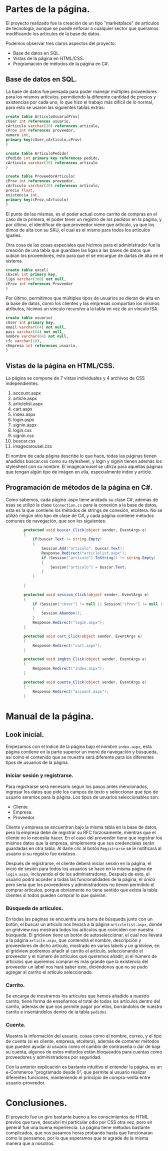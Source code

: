 # Partes de la página.
El proyecto realizado fue la creación de un tipo "marketplace" de artículos de tecnología, aunque se puede enfocar a cualquier sector que queramos modificando los artículos de la base de datos.

Podemos observar tres claros aspectos del proyecto:
  * Base de datos en SQL.
  * Vistas de la página en HTML/CSS.
  * Programación de métodos de la página en C#.

## Base de datos en SQL.
La base de datos fue pensada para poder manejar múltiples proveedores para los mismos artículos, permitiendo la diferente cantidad de precios y existencias por cada uno, lo que hizo el trabajo más difícil de lo normal, para esto se usaron las siguientes tablas extras:
```sql
create table ArticuloUsuarioProv(
cUser int references usuario,
cArticulo varchar(20) references articulo,
cProv int references proveedor,
numero int,
primary key(cUser,cArticulo,cProv)
)

create table ArticuloPedido(
cPedido int primary key references pedido,
cArticulo varchar(20) references articulo
)

create table ProveedorArticulo(
cProv int references proveedor,
cArticulo varchar(20) references articulo,
precio float,
existencia int,
primary key(cProv,cArticulo)
)
```
El punto de las mismas, es el poder actual como carrito de compras en el caso de la primera, el poder tener un registro de los pedidos en la página, y por último, el identificar de que proveedor viene que artículo, ya que los dimos de alta con su SKU, el cual es el mismo para todos los artículos iguales.

Otra cosa de las cosas especiales que hicimos para el administrador fue la creación de una tabla que guardase las ligas a las bases de datos que subían los proveedores, esto para que el se encargue de darlas de alta en el sistema.
```sql
create table excel(
cExcel int primary key,
liga varchar(300) not null,
cProv int references Proveedor
)
```

Por último, permitimos que múltiples tipos de usuarios se dieran de alta en la base de datos, como los clientes y las empresas compartían los mismos atributos, hicimos un vínculo recursivo a la tabla en vez de un vínculo ISA.
```sql
create table usuario(
cUser int primary key,
email varchar(64) not null,
pass varchar(64) not null,
nombre varchar(64) not null,
rfc varchar(18),
cEmpresa int references usuario,
)
```

## Vistas de la página en HTML/CSS.
La página se compone de 7 vistas individuales y 4 archivos de CSS independientes.
  1) account.aspx
  2) article.aspx
  3) articlelist.aspx
  4) cart.aspx
  5) index.aspx
  6) login.aspx
  7) signin.aspx
  8) login.css
  9) signin.css
  10) buscar.css
  11) imagecarousel.css

El nombre de cada página describe lo que hace, todas las páginas tienen añadidos buscar.css como su stylesheet, y login y signin tienen además los stylesheet con su nombre. El imagecarousel se utiliza para aquellas páginas que tengan algún tipo de imágen en ella, especialmente index y article.

## Programación de métodos de la página en C#.
Como sabemos, cada página .aspx tiene anidado su clase C#, además de esas se utilizó la clase `Connection.cs` para la conexión a la base de datos, esta es la que contiene los métodos de strings de conexión, etcétera. No se utilizó ningún otro tipo de clase de C#, y cada página contiene métodos comunes de navegación, que son los siguientes:
```c#
        protected void buscar_Click(object sender, EventArgs e)
        {
            if(buscar.Text != string.Empty)
            {
                Session.Add("articulo", buscar.Text);
                Response.Redirect("articlelist.aspx");
                if (Session["articulo"].ToString() != string.Empty)
                {
                    Session["articulo"] = buscar.Text;
                }
            }
            
        }

        protected void session_Click(object sender, EventArgs e)
        {
            if (Session["cUser"] != null || Session["cProv"] != null || Session["cAdmin"] != null)
            {
                Session.Abandon();
            }
            Response.Redirect("login.aspx");    
        }

        protected void cart_Click(object sender, EventArgs e)
        {
            Response.Redirect("cart.aspx");
        }

        protected void imgbtn_Click(object sender, EventArgs e)
        {
            Response.Redirect("index.aspx");
        }

        protected void cuenta_Click(object sender, EventArgs e)
        {
            Response.Redirect("account.aspx");
        }
```

# Manual de la página.
## Look inicial.
Empezamos con el índice de la página bajo el nombre `index.aspx`, esta página contiene en la parte superior un menú de navegación y búsqueda, así como el contenido que se muestra será diferente para los diferentes tipos de usuarios de la página.

### Iniciar sesión y registrarse.
Para registrarse será necesario seguir los pasos antes mencionados, ingresar los datos que pide los campos de texto y seleccionar que tipo de usuario seremos para la página. Los tipos de usuarios seleccionables son:
  * Cliente.
  * Empresa.
  * Proveedor.

Cliente y empresa se encuentran bajo la misma tabla en la base de datos, pero la empresa debe de registrar su RFC forzosamente, mientras que el cliente no lo necesita hacer. En el caso del proveedor tiene que registrar los mismos datos que la empresa, simplemente que sus credenciales serán guardadas en otra tabla. Al darle clic al botón `Registrarse` se le notificará al usuario si su registro fue existoso.

Después de registrarse, el cliente deberá iniciar sesión en la página, el inició de sesión para todos los usuarios se hace en la misma página de `login.aspx`, incluyendo el de los administradores. Después de esto, el usuario podrá acceder a todas las funcionalidades de la página, el único pero sería que los proveedores y administradores no tienen permitido el comprar artículos, porque obviamente no tiene sentido que exista la tabla clientes si todos pueden comprar lo que quieran.

### Búsqueda de artículos.
En todas las páginas se encuentra una barra de búsqueda junto con un botón, el buscar un artículo nos llevará a la página `articlelist.aspx`, donde un gridview nos mostrará todos los artículos que coinciden con nuestra búsqueda. El gridview tiene un botón de autoseleccionar, el cual nos llevará a la página `article.aspx`, que contendrá el nombre, descripción y proveedores de dicho artículo, mostrado en varios labels y un gridview, en el gridview podremos añadir al carrito el artículo, seleccionando el proveedor y el número de artículos que queremos añadir, si el número de artículos que queremos comprar es más grande que la existencia del proveedor un label nos hará saber esto, diciéndonos que no se pudo agregar al carrito el artículo seleccionado.

### Carrito.
Se encarga de mostrarnos los artículos que hemos añadido a nuestro carrito, tiene forma de enseñarnos el total de todos los artículos dentro del carrito, además de que nos permite pagar por ellos, borrándolos de nuestro carrito e insertándolos dentro de la tabla `pedidos`.

### Cuenta.
Muestra la información del usuario, cosas como el nombre, correo, y el tipo de cuenta (si es cliente, empresa, etcétera), además de contener métodos que pueden ayudar al usuario como el cambio de contraseña o dar de baja su cuenta, algunos de estos métodos están bloqueados para cuentas como proveedores y administradores por seguridad.

Con la anterior explicación es bastante intuitivo el entender la página, es un e-Commerce "programado desde 0", que permite al usuario realizar diferentes funciones, manteniendo el principio de compra-venta entre usuario-proveedor.

# Conclusiones.
El proyecto fue un giro bastante bueno a los conocimientos de HTML previos que tuve, descubrí mi particular odio por CSS otra vez, pero en general fue una buena experiencia. La página tiene métodos bastante complicados, que nos pasamos horas probando hasta que funcionaran como lo pensamos, por lo que esperamos que te agrade de la misma manera que a nosotros.

